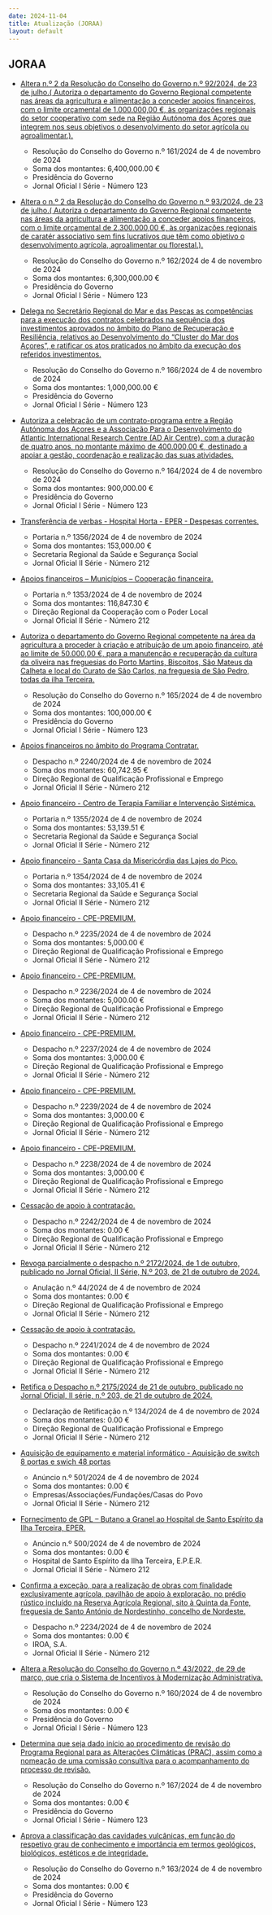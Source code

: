 ```yaml
---
date: 2024-11-04
title: Atualização (JORAA)
layout: default
---
```

## JORAA

* [Altera n.º 2 da Resolução do Conselho do Governo n.º 92/2024, de 23 de julho.( Autoriza o departamento do Governo Regional competente nas áreas da agricultura e alimentação a conceder apoios financeiros, com o limite orçamental de 1.000.000,00 €, às organizações regionais do setor cooperativo com sede na Região Autónoma dos Açores que integrem nos seus objetivos o desenvolvimento do setor agrícola ou agroalimentar.).](https://jo.azores.gov.pt/#/ato/b9a7315e-9b37-40c4-bb34-69c91332c75c)
  * Resolução do Conselho do Governo n.º 161/2024 de 4 de novembro de 2024
  * Soma dos montantes: 6,400,000.00 €
  * Presidência do Governo
  * Jornal Oficial I Série - Número 123

* [Altera o n.º 2 da Resolução do Conselho do Governo n.º 93/2024, de 23 de julho.( Autoriza o departamento do Governo Regional competente nas áreas da agricultura e alimentação a conceder apoios financeiros, com o limite orçamental de 2.300.000,00 €, às organizações regionais de caratér associativo sem fins lucrativos que têm como objetivo o desenvolvimento agrícola, agroalimentar ou florestal.).](https://jo.azores.gov.pt/#/ato/90c3a28b-1489-4b56-a4bf-6499814fc8bf)
  * Resolução do Conselho do Governo n.º 162/2024 de 4 de novembro de 2024
  * Soma dos montantes: 6,300,000.00 €
  * Presidência do Governo
  * Jornal Oficial I Série - Número 123

* [Delega no Secretário Regional do Mar e das Pescas as competências para a execução dos contratos celebrados na sequência dos investimentos aprovados no âmbito do Plano de Recuperação e Resiliência, relativos ao Desenvolvimento do “Cluster do Mar dos Açores”, e ratificar os atos praticados no âmbito da execução dos referidos investimentos.](https://jo.azores.gov.pt/#/ato/c424e970-a187-4aa0-9cfb-72f1ad628c47)
  * Resolução do Conselho do Governo n.º 166/2024 de 4 de novembro de 2024
  * Soma dos montantes: 1,000,000.00 €
  * Presidência do Governo
  * Jornal Oficial I Série - Número 123

* [Autoriza a celebração de um contrato-programa entre a Região Autónoma dos Açores e a Associação Para o Desenvolvimento do Atlantic International Research Centre (AD Air Centre), com a duração de quatro anos, no montante máximo de 400.000,00 €, destinado a apoiar a gestão, coordenação e realização das suas atividades.](https://jo.azores.gov.pt/#/ato/5f4bd98f-931a-4505-95e9-4655dbfa97a6)
  * Resolução do Conselho do Governo n.º 164/2024 de 4 de novembro de 2024
  * Soma dos montantes: 900,000.00 €
  * Presidência do Governo
  * Jornal Oficial I Série - Número 123

* [Transferência de verbas -  Hospital Horta - EPER - Despesas correntes.](https://jo.azores.gov.pt/#/ato/5de65d24-1d37-4de8-8e56-4a9f1f53f45f)
  * Portaria n.º 1356/2024 de 4 de novembro de 2024
  * Soma dos montantes: 153,000.00 €
  * Secretaria Regional da Saúde e Segurança Social
  * Jornal Oficial II Série - Número 212

* [Apoios financeiros – Municípios – Cooperação financeira.](https://jo.azores.gov.pt/#/ato/772b6b63-f60c-41af-8640-9f22a51e4f2c)
  * Portaria n.º 1353/2024 de 4 de novembro de 2024
  * Soma dos montantes: 116,847.30 €
  * Direção Regional da Cooperação com o Poder Local
  * Jornal Oficial II Série - Número 212

* [Autoriza o departamento do Governo Regional competente na área da agricultura a proceder à criação e atribuição de um apoio financeiro, até ao limite de 50.000,00 €, para a manutenção e recuperação da cultura da oliveira nas freguesias do Porto Martins, Biscoitos, São Mateus da Calheta e local do Curato de São Carlos, na freguesia de São Pedro, todas da ilha Terceira.](https://jo.azores.gov.pt/#/ato/741387b7-7c3e-4447-81d6-4d68b22f4ea6)
  * Resolução do Conselho do Governo n.º 165/2024 de 4 de novembro de 2024
  * Soma dos montantes: 100,000.00 €
  * Presidência do Governo
  * Jornal Oficial I Série - Número 123

* [Apoios financeiros no âmbito do Programa Contratar.](https://jo.azores.gov.pt/#/ato/46979584-efe5-4d9c-a36e-521fdc20a4ba)
  * Despacho n.º 2240/2024 de 4 de novembro de 2024
  * Soma dos montantes: 60,742.95 €
  * Direção Regional de Qualificação Profissional e Emprego
  * Jornal Oficial II Série - Número 212

* [Apoio financeiro - Centro de Terapia Familiar e Intervenção Sistémica.](https://jo.azores.gov.pt/#/ato/6e0fc7c8-7303-4422-b833-b150feaf40ef)
  * Portaria n.º 1355/2024 de 4 de novembro de 2024
  * Soma dos montantes: 53,139.51 €
  * Secretaria Regional da Saúde e Segurança Social
  * Jornal Oficial II Série - Número 212

* [Apoio financeiro -  Santa Casa da Misericórdia das Lajes do Pico.](https://jo.azores.gov.pt/#/ato/1575390d-eb8c-4ddd-9b40-185b363a3d7b)
  * Portaria n.º 1354/2024 de 4 de novembro de 2024
  * Soma dos montantes: 33,105.41 €
  * Secretaria Regional da Saúde e Segurança Social
  * Jornal Oficial II Série - Número 212

* [Apoio financeiro - CPE-PREMIUM.](https://jo.azores.gov.pt/#/ato/4a478d8b-22d0-4714-9bf7-a33f87db2f7e)
  * Despacho n.º 2235/2024 de 4 de novembro de 2024
  * Soma dos montantes: 5,000.00 €
  * Direção Regional de Qualificação Profissional e Emprego
  * Jornal Oficial II Série - Número 212

* [Apoio financeiro - CPE-PREMIUM.](https://jo.azores.gov.pt/#/ato/95818dae-29d0-49ee-ba5f-92dbbfdc1ca2)
  * Despacho n.º 2236/2024 de 4 de novembro de 2024
  * Soma dos montantes: 5,000.00 €
  * Direção Regional de Qualificação Profissional e Emprego
  * Jornal Oficial II Série - Número 212

* [Apoio financeiro - CPE-PREMIUM.](https://jo.azores.gov.pt/#/ato/9898d04f-e899-461d-9ca5-57a9c0fac2cb)
  * Despacho n.º 2237/2024 de 4 de novembro de 2024
  * Soma dos montantes: 3,000.00 €
  * Direção Regional de Qualificação Profissional e Emprego
  * Jornal Oficial II Série - Número 212

* [Apoio financeiro - CPE-PREMIUM.](https://jo.azores.gov.pt/#/ato/ab263eed-9c43-42fc-a223-5f15ee0e06ca)
  * Despacho n.º 2239/2024 de 4 de novembro de 2024
  * Soma dos montantes: 3,000.00 €
  * Direção Regional de Qualificação Profissional e Emprego
  * Jornal Oficial II Série - Número 212

* [Apoio financeiro - CPE-PREMIUM.](https://jo.azores.gov.pt/#/ato/a4290b32-c905-4854-b8a3-9e0e676df95c)
  * Despacho n.º 2238/2024 de 4 de novembro de 2024
  * Soma dos montantes: 3,000.00 €
  * Direção Regional de Qualificação Profissional e Emprego
  * Jornal Oficial II Série - Número 212

* [Cessação de apoio à contratação.](https://jo.azores.gov.pt/#/ato/f25a0d62-b96c-4a6b-83a6-3da3a977f893)
  * Despacho n.º 2242/2024 de 4 de novembro de 2024
  * Soma dos montantes: 0.00 €
  * Direção Regional de Qualificação Profissional e Emprego
  * Jornal Oficial II Série - Número 212

* [Revoga parcialmente o despacho n.º 2172/2024, de 1 de outubro, publicado no Jornal Oficial, II Série, N.º 203, de 21 de outubro de 2024.](https://jo.azores.gov.pt/#/ato/6f65b8d1-4cc0-403c-87d8-2bc35338b5f1)
  * Anulação n.º 44/2024 de 4 de novembro de 2024
  * Soma dos montantes: 0.00 €
  * Direção Regional de Qualificação Profissional e Emprego
  * Jornal Oficial II Série - Número 212

* [Cessação de apoio à contratação.](https://jo.azores.gov.pt/#/ato/d21f6330-a9c2-4311-968b-e72241594a08)
  * Despacho n.º 2241/2024 de 4 de novembro de 2024
  * Soma dos montantes: 0.00 €
  * Direção Regional de Qualificação Profissional e Emprego
  * Jornal Oficial II Série - Número 212

* [Retifica o Despacho n.º 2175/2024 de 21 de outubro, publicado no Jornal Oficial, II série, n.º 203, de 21 de outubro de 2024.](https://jo.azores.gov.pt/#/ato/98c4b867-5dd4-4d84-8daf-07d65e466560)
  * Declaração de Retificação n.º 134/2024 de 4 de novembro de 2024
  * Soma dos montantes: 0.00 €
  * Direção Regional de Qualificação Profissional e Emprego
  * Jornal Oficial II Série - Número 212

* [Aquisição de equipamento e material informático - Aquisição de switch 8 portas e swich 48 portas](https://jo.azores.gov.pt/#/ato/ed08653b-e47a-468c-a87c-0bc24b87e26e)
  * Anúncio n.º 501/2024 de 4 de novembro de 2024
  * Soma dos montantes: 0.00 €
  * Empresas/Associações/Fundações/Casas do Povo
  * Jornal Oficial II Série - Número 212

* [Fornecimento de GPL – Butano a Granel ao Hospital de Santo Espírito da Ilha Terceira, EPER.](https://jo.azores.gov.pt/#/ato/2e8a6563-1d44-4252-86eb-e06b2f991cab)
  * Anúncio n.º 500/2024 de 4 de novembro de 2024
  * Soma dos montantes: 0.00 €
  * Hospital de Santo Espírito da Ilha Terceira, E.P.E.R.
  * Jornal Oficial II Série - Número 212

* [Confirma a exceção, para a realização de obras com finalidade exclusivamente agrícola, pavilhão de apoio à exploração, no prédio rústico incluído na Reserva Agrícola Regional, sito à Quinta da Fonte, freguesia de Santo António de Nordestinho, concelho de Nordeste.](https://jo.azores.gov.pt/#/ato/f9fcfa26-ad64-405a-bd05-2e896df52b52)
  * Despacho n.º 2234/2024 de 4 de novembro de 2024
  * Soma dos montantes: 0.00 €
  * IROA, S.A.
  * Jornal Oficial II Série - Número 212

* [Altera a Resolução do Conselho do Governo n.º 43/2022, de 29 de março, que cria o Sistema de Incentivos à Modernização Administrativa.](https://jo.azores.gov.pt/#/ato/444cf397-087d-4fe8-b7ad-7e4624a08472)
  * Resolução do Conselho do Governo n.º 160/2024 de 4 de novembro de 2024
  * Soma dos montantes: 0.00 €
  * Presidência do Governo
  * Jornal Oficial I Série - Número 123

* [Determina que seja dado início ao procedimento de revisão do Programa Regional para as Alterações Climáticas (PRAC), assim como a nomeação de uma comissão consultiva para o acompanhamento do processo de revisão.](https://jo.azores.gov.pt/#/ato/daaad4f6-f717-4a65-9bde-d6cc2cc959f0)
  * Resolução do Conselho do Governo n.º 167/2024 de 4 de novembro de 2024
  * Soma dos montantes: 0.00 €
  * Presidência do Governo
  * Jornal Oficial I Série - Número 123

* [Aprova a classificação das cavidades vulcânicas, em função do respetivo grau de conhecimento e importância em termos geológicos, biológicos, estéticos e de integridade.](https://jo.azores.gov.pt/#/ato/e6377908-b8aa-4720-be52-d7c359b3ea6e)
  * Resolução do Conselho do Governo n.º 163/2024 de 4 de novembro de 2024
  * Soma dos montantes: 0.00 €
  * Presidência do Governo
  * Jornal Oficial I Série - Número 123
